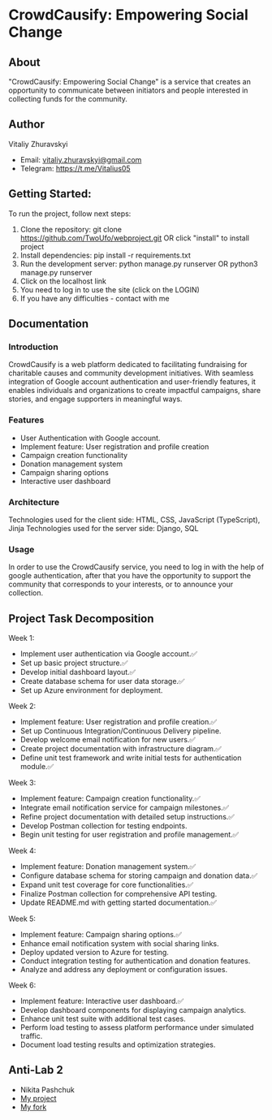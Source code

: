 # CrowdCausify: Empowering Social Change

## About
"CrowdCausify: Empowering Social Change" is a service that creates an opportunity to communicate between initiators and people interested in collecting funds for the community.

## Author
Vitaliy Zhuravskyi
- Email: vitaliy.zhuravskyi@gmail.com
- Telegram: https://t.me/Vitalius05

## Getting Started:
To run the project, follow next steps:

1. Clone the repository: git clone https://github.com/TwoUfo/webproject.git OR click "install" to install project
2. Install dependencies: pip install -r requirements.txt
3. Run the development server: python manage.py runserver OR python3 manage.py runserver
4. Click on the localhost link
5. You need to log in to use the site (click on the LOGIN)
6. If you have any difficulties - contact with me


## Documentation
### Introduction
CrowdCausify is a web platform dedicated to facilitating fundraising for charitable causes and community development initiatives. With seamless integration of Google account authentication and user-friendly features, it enables individuals and organizations to create impactful campaigns, share stories, and engage supporters in meaningful ways.

### Features
- User Authentication with Google account.
- Implement feature: User registration and profile creation
- Campaign creation functionality
- Donation management system
- Campaign sharing options
- Interactive user dashboard

### Architecture
Technologies used for the client side: HTML, CSS, JavaScript (TypeScript), Jinja
Technologies used for the server side: Django, SQL

### Usage
In order to use the CrowdCausify service, you need to log in with the help of google authentication, after that you have the opportunity to support the community that corresponds to your interests, or to announce your collection.

## Project Task Decomposition
Week 1:
- Implement user authentication via Google account.✅
- Set up basic project structure.✅
- Develop initial dashboard layout.✅
- Create database schema for user data storage.✅
- Set up Azure environment for deployment.

Week 2:
- Implement feature: User registration and profile creation.✅
- Set up Continuous Integration/Continuous Delivery pipeline.
- Develop welcome email notification for new users.✅
- Create project documentation with infrastructure diagram.✅
- Define unit test framework and write initial tests for authentication module.✅

Week 3:
- Implement feature: Campaign creation functionality.✅
- Integrate email notification service for campaign milestones.✅
- Refine project documentation with detailed setup instructions.✅
- Develop Postman collection for testing endpoints.
- Begin unit testing for user registration and profile management.✅

Week 4:
- Implement feature: Donation management system.✅
- Configure database schema for storing campaign and donation data.✅
- Expand unit test coverage for core functionalities.✅
- Finalize Postman collection for comprehensive API testing.
- Update README.md with getting started documentation.✅

Week 5:
- Implement feature: Campaign sharing options.✅
- Enhance email notification system with social sharing links.
- Deploy updated version to Azure for testing.
- Conduct integration testing for authentication and donation features.
- Analyze and address any deployment or configuration issues.

Week 6:
- Implement feature: Interactive user dashboard.✅
- Develop dashboard components for displaying campaign analytics.
- Enhance unit test suite with additional test cases.
- Perform load testing to assess platform performance under simulated traffic.
- Document load testing results and optimization strategies.

## Anti-Lab 2
- Nikita Pashchuk
- [My project](https://github.com/NikitaPash/Pashchuk.University.CityVotingPlatform)
- [My fork](https://github.com/NikitaPash/webproject)

